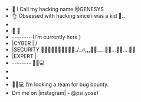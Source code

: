 - 👋 I Call my hacking name @GENESYS
- 👌 Obsessed with hacking since i was a kid 👀..
-
-    🚩      🚩
-    *--------*                 (I'm currently here )
-    |CYBER   |               /
-    |SECURITY __🚣‍♀️🏊‍♀️🏊‍♀️🏊‍♀️🏊‍♀️___/\__🔥___,,,__🏃‍♂️__..🏃‍♂️...🏃‍♀️....🚶‍♂️
-    |EXPERT  |    
-    *--------*    🙎‍♂💻
-
-
- 🙎‍♂💻 I’m looking a team for bug bounty.
- Dm me on |instagram| - @psi.yosef

<!---
GENESYS101/GENESYS101 is a ✨ special ✨ repository because its `README.md` (this file) appears on your GitHub profile.
You can click the Preview link to take a look at your changes.
--->
